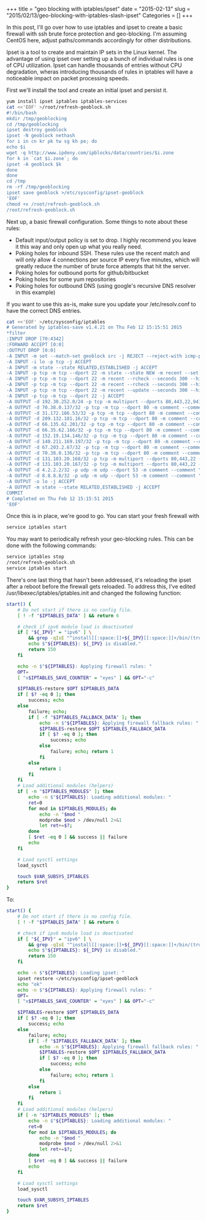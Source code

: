 +++
title = "geo blocking with iptables/ipset"
date = "2015-02-13"
slug = "2015/02/13/geo-blocking-with-iptables-slash-ipset"
Categories = []
+++

In this post, I'll go over how to use iptables and ipset to create a basic firewall with ssh brute force protection and geo-blocking. I'm assuming CentOS here, adjust paths/commands accordingly for other distributions.

<!-- more -->

Ipset is a tool to create and maintain IP sets in the Linux kernel. The advantage of using ipset over setting up a bunch of individual rules is one of CPU utilization. Ipset can handle thousands of entries without CPU degradation, wheras introducing thousands of rules in iptables will have a noticeable impact on packet processing speeds.

First we'll install the tool and create an initial ipset and persist it.

```bash
yum install ipset iptables iptables-services
cat <<'EOF' >/root/refresh-geoblock.sh
#!/bin/bash
mkdir /tmp/geoblocking
cd /tmp/geoblocking
ipset destroy geoblock
ipset -N geoblock nethash
for i in cn kr pk tw sg kh pe; do 
echo $i
wget -q http://www.ipdeny.com/ipblocks/data/countries/$i.zone
for k in `cat $i.zone`; do 
ipset -A geoblock $k
done
done
cd /tmp
rm -rf /tmp/geoblocking
ipset save geoblock >/etc/sysconfig/ipset-geoblock
'EOF'
chmod +x /root/refresh-geoblock.sh
/root/refresh-geoblock.sh
```

Next up, a basic firewall configuration. Some things to note about these rules:

*  Default input/output policy is set to drop. I highly recommend you leave it this way and only open up what you really need.
*  Poking holes for inbound SSH. These rules use the recent match and will only allow 4 connections per source IP every five minutes, which will greatly reduce the number of brute force attempts that hit the server.
*  Poking holes for outbound ports for github/bitbucket
*  Poking holes for some yum repositories 
*  Poking holes for outbound DNS (using google's recursive DNS resolver in this example)

If you want to use this as-is, make sure you update your /etc/resolv.conf to have the correct DNS entries.

```bash
cat <<'EOF' >/etc/sysconfig/iptables
# Generated by iptables-save v1.4.21 on Thu Feb 12 15:15:51 2015
*filter
:INPUT DROP [70:4342]
:FORWARD ACCEPT [0:0]
:OUTPUT DROP [0:0]
-A INPUT -m set --match-set geoblock src -j REJECT --reject-with icmp-port-unreachable
-A INPUT -i lo -p tcp -j ACCEPT
-A INPUT -m state --state RELATED,ESTABLISHED -j ACCEPT
-A INPUT -p tcp -m tcp --dport 22 -m state --state NEW -m recent --set --name SSH --mask 255.255.255.255 --rsource
-A INPUT -p tcp -m tcp --dport 22 -m recent --rcheck --seconds 300 --hitcount 4 --rttl --name SSH --mask 255.255.255.255 --rsource -j REJECT --reject-with tcp-reset
-A INPUT -p tcp -m tcp --dport 22 -m recent --rcheck --seconds 300 --hitcount 3 --rttl --name SSH --mask 255.255.255.255 --rsource -j LOG --log-prefix "SSH brute force "
-A INPUT -p tcp -m tcp --dport 22 -m recent --update --seconds 300 --hitcount 3 --rttl --name SSH --mask 255.255.255.255 --rsource -j REJECT --reject-with tcp-reset
-A INPUT -p tcp -m tcp --dport 22 -j ACCEPT
-A OUTPUT -d 192.30.252.0/24 -p tcp -m multiport --dports 80,443,22,9418 -m comment --comment "Allow to talk to github" -j ACCEPT
-A OUTPUT -d 70.38.0.137/32 -p tcp -m tcp --dport 80 -m comment --comment "epel mirror" -j ACCEPT
-A OUTPUT -d 31.172.186.53/32 -p tcp -m tcp --dport 80 -m comment --comment "erlang mirror" -j ACCEPT
-A OUTPUT -d 209.132.181.16/32 -p tcp -m tcp --dport 80 -m comment --comment "epel mirror" -j ACCEPT
-A OUTPUT -d 66.135.62.201/32 -p tcp -m tcp --dport 80 -m comment --comment "epel mirror" -j ACCEPT
-A OUTPUT -d 66.35.62.166/32 -p tcp -m tcp --dport 80 -m comment --comment "epel mirror" -j ACCEPT
-A OUTPUT -d 152.19.134.146/32 -p tcp -m tcp --dport 80 -m comment --comment "epel mirror" -j ACCEPT
-A OUTPUT -d 140.211.169.197/32 -p tcp -m tcp --dport 80 -m comment --comment "epel mirror" -j ACCEPT
-A OUTPUT -d 67.203.2.67/32 -p tcp -m tcp --dport 80 -m comment --comment "epel mirror" -j ACCEPT
-A OUTPUT -d 70.38.0.136/32 -p tcp -m tcp --dport 80 -m comment --comment "centos mirror" -j ACCEPT
-A OUTPUT -d 131.103.20.168/32 -p tcp -m multiport --dports 80,443,22 -m comment --comment "Allow to talk to bitbucket" -j ACCEPT
-A OUTPUT -d 131.103.20.167/32 -p tcp -m multiport --dports 80,443,22 -m comment --comment "Allow to talk to bitbucket" -j ACCEPT
-A OUTPUT -d 4.2.2.2/32 -p udp -m udp --dport 53 -m comment --comment "google DNS 1" -j ACCEPT
-A OUTPUT -d 8.8.8.8/32 -p udp -m udp --dport 53 -m comment --comment "google DNS 2" -j ACCEPT
-A OUTPUT -o lo -j ACCEPT
-A OUTPUT -m state --state RELATED,ESTABLISHED -j ACCEPT
COMMIT
# Completed on Thu Feb 12 15:15:51 2015
'EOF'
```

Once this is in place, we're good to go. You can start your fresh firewall with

```bash
service iptables start
```

You may want to periodically refresh your geo-blocking rules. This can be done with the following commands:

```bash
service iptables stop
/root/refresh-geoblock.sh
service iptables start
```

There's one last thing that hasn't been addressed, it's reloading the ipset after a reboot before the firewall gets reloaded. To address this, I've edited /usr/libexec/iptables/iptables.init and changed the following function:

```bash
start() {
    # Do not start if there is no config file.
    [ ! -f "$IPTABLES_DATA" ] && return 6

    # check if ipv6 module load is deactivated
    if [ "${_IPV}" = "ipv6" ] \
        && grep -qIsE "^install[[:space:]]+${_IPV}[[:space:]]+/bin/(true|false)" /etc/modprobe.conf /etc/modprobe.d/* ; then
        echo $"${IPTABLES}: ${_IPV} is disabled."
        return 150
    fi

    echo -n $"${IPTABLES}: Applying firewall rules: "
    OPT=
    [ "x$IPTABLES_SAVE_COUNTER" = "xyes" ] && OPT="-c"

    $IPTABLES-restore $OPT $IPTABLES_DATA
    if [ $? -eq 0 ]; then
        success; echo
    else
        failure; echo;
        if [ -f "$IPTABLES_FALLBACK_DATA" ]; then
            echo -n $"${IPTABLES}: Applying firewall fallback rules: "
            $IPTABLES-restore $OPT $IPTABLES_FALLBACK_DATA
            if [ $? -eq 0 ]; then
                success; echo
            else
                failure; echo; return 1
            fi
        else
            return 1
        fi
    fi
    # Load additional modules (helpers)
    if [ -n "$IPTABLES_MODULES" ]; then
        echo -n $"${IPTABLES}: Loading additional modules: "
        ret=0
        for mod in $IPTABLES_MODULES; do
            echo -n "$mod "
            modprobe $mod > /dev/null 2>&1
            let ret+=$?;
        done
        [ $ret -eq 0 ] && success || failure
        echo
    fi

    # Load sysctl settings
    load_sysctl

    touch $VAR_SUBSYS_IPTABLES
    return $ret
}
```

To:

```bash
start() {
    # Do not start if there is no config file.
    [ ! -f "$IPTABLES_DATA" ] && return 6

    # check if ipv6 module load is deactivated
    if [ "${_IPV}" = "ipv6" ] \
        && grep -qIsE "^install[[:space:]]+${_IPV}[[:space:]]+/bin/(true|false)" /etc/modprobe.conf /etc/modprobe.d/* ; then
        echo $"${IPTABLES}: ${_IPV} is disabled."
        return 150
    fi

    echo -n $"${IPTABLES}: Loading ipset: "
    ipset restore </etc/sysconfig/ipset-geoblock
    echo "ok"
    echo -n $"${IPTABLES}: Applying firewall rules: "
    OPT=
    [ "x$IPTABLES_SAVE_COUNTER" = "xyes" ] && OPT="-c"

    $IPTABLES-restore $OPT $IPTABLES_DATA
    if [ $? -eq 0 ]; then
        success; echo
    else
        failure; echo;
        if [ -f "$IPTABLES_FALLBACK_DATA" ]; then
            echo -n $"${IPTABLES}: Applying firewall fallback rules: "
            $IPTABLES-restore $OPT $IPTABLES_FALLBACK_DATA
            if [ $? -eq 0 ]; then
                success; echo
            else
                failure; echo; return 1
            fi
        else
            return 1
        fi
    fi
    # Load additional modules (helpers)
    if [ -n "$IPTABLES_MODULES" ]; then
        echo -n $"${IPTABLES}: Loading additional modules: "
        ret=0
        for mod in $IPTABLES_MODULES; do
            echo -n "$mod "
            modprobe $mod > /dev/null 2>&1
            let ret+=$?;
        done
        [ $ret -eq 0 ] && success || failure
        echo
    fi

    # Load sysctl settings
    load_sysctl

    touch $VAR_SUBSYS_IPTABLES
    return $ret
}
```
